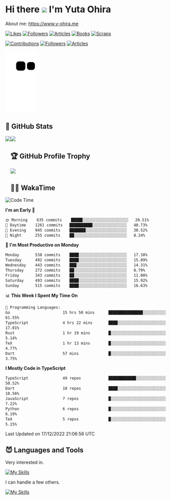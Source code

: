 # Hi there <img width="35" src="https://user-images.githubusercontent.com/50891407/148686885-0fefeb76-4cf6-473a-9e3e-889ce5513450.gif" /> I'm Yuta Ohira

About me: https://www.y-ohira.me

[![Likes](https://badgen.org/img/zenn/alesion/likes?style=for-the-badge)](https://zenn.dev/alesion)
[![Followers](https://badgen.org/img/zenn/alesion/followers?style=for-the-badge)](https://zenn.dev/alesion)
[![Articles](https://badgen.org/img/zenn/alesion/articles?style=for-the-badge)](https://zenn.dev/alesion)
[![Books](https://badgen.org/img/zenn/alesion/books?style=for-the-badge)](https://zenn.dev/alesion?tab=books)
[![Scraps](https://badgen.org/img/zenn/alesion/scraps?style=for-the-badge)](https://zenn.dev/alesion?tab=scraps)

[![Contributions](https://badgen.org/img/qiita/alesion30/contributions?style=for-the-badge)](https://qiita.com/alesion30)
[![Followers](https://badgen.org/img/qiita/alesion30/followers?style=for-the-badge)](https://qiita.com/alesion30)
[![Articles](https://badgen.org/img/qiita/alesion30/articles?style=for-the-badge)](https://qiita.com/alesion30)

<!-- <p align="left"> -->
  <!-- GitHub -->
<!--   <a href="https://github.com/alesion30/alesion30/">
    <img src="https://komarev.com/ghpvc/?username=alesion30" alt="alesion30" />
  </a>
  <a href="https://github.com/alesion30">
    <img height="20" src="https://img.shields.io/github/followers/alesion30?label=follow&logo=github&style=flat" />
  </a> -->
  <!-- Zenn -->
<!--   <a href="https://zenn.dev/alesion">
    <img src="https://zenn.badge.nikaera.com/s/alesion/likes?style=flat" alt="alesion likes" />
  </a>
  <a href="https://zenn.dev/alesion/articles">
    <img src="https://zenn.badge.nikaera.com/s/alesion/articles?style=flat" alt="alesion articles" />
  </a>
  <a href="https://zenn.dev/alesion/followers">
    <img src="https://zenn.badge.nikaera.com/s/alesion/followers?style=flat" alt="alesion followers" />
  </a>
  <a href="https://zenn.dev/alesion/books">
    <img src="https://zenn.badge.nikaera.com/s/alesion/books?style=flat" alt="alesion books" />
  </a>
  <a href="https://zenn.dev/alesion/scraps">
    <img src="https://zenn.badge.nikaera.com/s/alesion/scraps?style=flat" alt="alesion scraps" />
  </a> -->
  <!-- qiita -->
<!--   <a href="http://qiita.com/Alesion30">
    <img height="20" src="https://qiita-badge.apiapi.app/s/Alesion30/posts.svg" />
  </a>
    <img height="20" src="https://qiita-badge.apiapi.app/s/Alesion30/contributions.svg" />
  </a> -->
<!-- </p> -->


<!-- ## 🐍 Contribution -->

<img src="https://github.com/Alesion30/Alesion30/blob/output/github-contribution-grid-snake.svg" alt="GitHub Snake dark" />


## 💎 GitHub Stats

<div>
  <img height="170" align="left" src="https://github-readme-stats.vercel.app/api?username=Alesion30&count_private=true&show_icons=true&title_color=81A1C1&text_color=ECEFF4&bg_color=2E3440&icon_color=D8DEE9&border_radius=10" />
  <img height="170" src="https://github-readme-stats.vercel.app/api/top-langs/?username=Alesion30&langs_count=8&layout=compact&title_color=81A1C1&text_color=ECEFF4&bg_color=2E3440&icon_color=D8DEE9&border_radius=10" />
</div>


## 🏆 GitHub Profile Trophy

<img width="800" src="https://github-profile-trophy.vercel.app/?username=Alesion30&theme=nord&no-frame=true"/>


## 🧑‍💻 WakaTime

<!--START_SECTION:waka-->
![Code Time](http://img.shields.io/badge/Code%20Time-1%2C521%20hrs%2028%20mins-blue)

**I'm an Early 🐤** 

```text
🌞 Morning    635 commits    █████░░░░░░░░░░░░░░░░░░░░   20.51% 
🌆 Daytime    1261 commits   ██████████░░░░░░░░░░░░░░░   40.73% 
🌃 Evening    945 commits    ███████░░░░░░░░░░░░░░░░░░   30.52% 
🌙 Night      255 commits    ██░░░░░░░░░░░░░░░░░░░░░░░   8.24%

```
📅 **I'm Most Productive on Monday** 

```text
Monday       538 commits    ████░░░░░░░░░░░░░░░░░░░░░   17.38% 
Tuesday      492 commits    ████░░░░░░░░░░░░░░░░░░░░░   15.89% 
Wednesday    443 commits    ███░░░░░░░░░░░░░░░░░░░░░░   14.31% 
Thursday     272 commits    ██░░░░░░░░░░░░░░░░░░░░░░░   8.79% 
Friday       343 commits    ██░░░░░░░░░░░░░░░░░░░░░░░   11.08% 
Saturday     493 commits    ████░░░░░░░░░░░░░░░░░░░░░   15.92% 
Sunday       515 commits    ████░░░░░░░░░░░░░░░░░░░░░   16.63%

```


📊 **This Week I Spent My Time On** 

```text
💬 Programming Languages: 
Go                       15 hrs 50 mins      ███████████████░░░░░░░░░░   61.55% 
TypeScript               4 hrs 22 mins       ████░░░░░░░░░░░░░░░░░░░░░   17.01% 
Rust                     1 hr 19 mins        █░░░░░░░░░░░░░░░░░░░░░░░░   5.14% 
TeX                      1 hr 13 mins        █░░░░░░░░░░░░░░░░░░░░░░░░   4.77% 
Dart                     57 mins             █░░░░░░░░░░░░░░░░░░░░░░░░   3.75%

```

**I Mostly Code in TypeScript** 

```text
TypeScript               49 repos            ████████████░░░░░░░░░░░░░   50.52% 
Dart                     18 repos            ████░░░░░░░░░░░░░░░░░░░░░   18.56% 
JavaScript               7 repos             █░░░░░░░░░░░░░░░░░░░░░░░░   7.22% 
Python                   6 repos             █░░░░░░░░░░░░░░░░░░░░░░░░   6.19% 
TeX                      5 repos             █░░░░░░░░░░░░░░░░░░░░░░░░   5.15%

```



 Last Updated on 17/12/2022 21:06:56 UTC
<!--END_SECTION:waka-->


## 😈 Languages and Tools

Very interested in.

[![My Skills](https://skillicons.dev/icons?i=react,nextjs,typescript,flutter,firebase)](https://skillicons.dev)

I can handle a few others.

[![My Skills](https://skillicons.dev/icons?i=javascript,vue,nuxt,redux,electron,express,nodejs,deno,dart,python,flask,php,laravel,wordpress,go,rust,html,css,sass,tailwind,bootstrap,webpack,supabase,aws,dynamodb,mysql,figma,xd,vscode,latex)](https://skillicons.dev)
